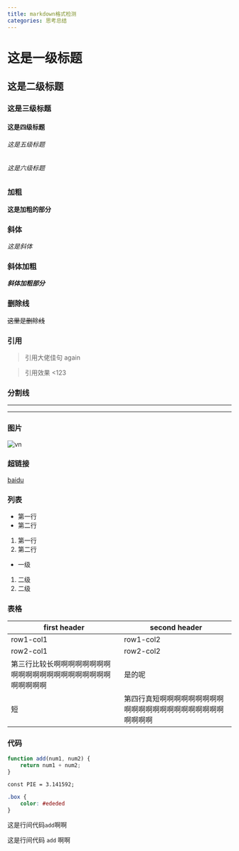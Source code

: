 ```yaml
---
title: markdown格式检测
categories: 思考总结
---
```


# 这是一级标题
## 这是二级标题
### 这是三级标题
#### 这是四级标题
###### 这是五级标题
###### 这是六级标题

### 加粗
**这是加粗的部分**

### 斜体
*这是斜体*

### 斜体加粗
***斜体加粗部分***

### 删除线
~~这里是删除线~~

### 引用
> 引用大佬佳句
> again


>引用效果
<123
### 分割线
----
****

### 图片
![vn](/img/vn.jpg)

### 超链接
[baidu](http://www.baidu.com)

### 列表
- 第一行
- 第二行

1. 第一行
2. 第二行

- 一级
 1. 二级
 2. 二级

### 表格
first header | second header
-------------| -------------
row1-col1 | row1-col2
row2-col1 | row2-col2
第三行比较长啊啊啊啊啊啊啊啊啊啊啊啊啊啊啊啊啊啊啊啊啊啊啊啊啊啊啊 | 是的呢
短 | 第四行真短啊啊啊啊啊啊啊啊啊啊啊啊啊啊啊啊啊啊啊啊啊啊啊啊啊啊啊

### 代码
```javascript
function add(num1, num2) {
    return num1 + num2;
}
```

```node
const PIE = 3.141592;
```
```css
.box {
    color: #ededed
}
```

这是行间代码```add```啊啊

这是行间代码 ```add``` 啊啊
